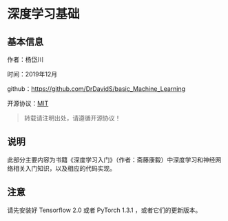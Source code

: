 # 深度学习基础

## 基本信息

作者：杨岱川

时间：2019年12月

github：https://github.com/DrDavidS/basic_Machine_Learning

开源协议：[MIT](https://github.com/DrDavidS/basic_Machine_Learning/blob/master/LICENSE)

> 转载请注明出处，请遵循开源协议！

## 说明

此部分主要内容为书籍《深度学习入门》（作者：斋藤康毅）中深度学习和神经网络相关入门知识，以及相应的代码实现。

## 注意

请先安装好 Tensorflow 2.0 或者 PyTorch 1.3.1 ，或者它们的更新版本。
